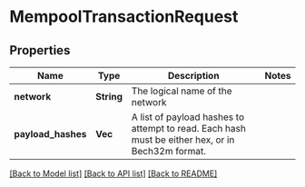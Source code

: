# MempoolTransactionRequest

## Properties

Name | Type | Description | Notes
------------ | ------------- | ------------- | -------------
**network** | **String** | The logical name of the network | 
**payload_hashes** | **Vec<String>** | A list of payload hashes to attempt to read. Each hash must be either hex, or in Bech32m format. | 

[[Back to Model list]](../README.md#documentation-for-models) [[Back to API list]](../README.md#documentation-for-api-endpoints) [[Back to README]](../README.md)


